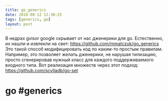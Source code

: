 ```yaml
---
title: go_generics
date: 2018-08-12 12:30:25
tags: [generics, go]
layout: post
---
```


В недрах gvisor google скрывает от нас дженерики для go. Естественно, их нашли и извлекли на свет:
<https://github.com/mmatczuk/go_generics>
Это такой способ модифицировать код по каким-то простым правилам. Например, это позволяет желать дженерики, не нарушая типизацию, просто сгенерировав нужный класс для каждого поддерживаемого входного типа. Вот реализация множеств через этот подход:
<https://github.com/scylladb/go-set>

# go #generics
